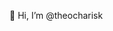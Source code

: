 👋 Hi, I’m @theocharisk
<!---
theocharisk/theocharisk is a ✨ special ✨ repository because its `README.md` (this file) appears on your GitHub profile.
You can click the Preview link to take a look at your changes.
--->
